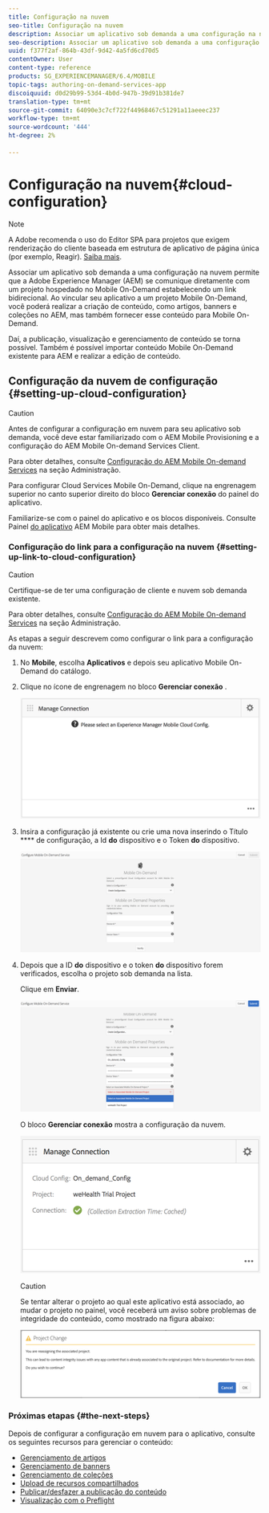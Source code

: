 ```yaml
---
title: Configuração na nuvem
seo-title: Configuração na nuvem
description: Associar um aplicativo sob demanda a uma configuração na nuvem permite que a Adobe Experience Manager (AEM) se comunique diretamente com um projeto hospedado no Mobile On-Demand estabelecendo um link bidirecional. Siga esta página para saber mais.
seo-description: Associar um aplicativo sob demanda a uma configuração na nuvem permite que a Adobe Experience Manager (AEM) se comunique diretamente com um projeto hospedado no Mobile On-Demand estabelecendo um link bidirecional. Siga esta página para saber mais.
uuid: f377f2af-864b-43df-9d42-4a5fd6cd70d5
contentOwner: User
content-type: reference
products: SG_EXPERIENCEMANAGER/6.4/MOBILE
topic-tags: authoring-on-demand-services-app
discoiquuid: d0d29b99-53d4-4b0d-947b-39d91b381de7
translation-type: tm+mt
source-git-commit: 64090e3c7cf722f44968467c51291a11aeeec237
workflow-type: tm+mt
source-wordcount: '444'
ht-degree: 2%

---
```



# Configuração na nuvem{#cloud-configuration}

>[!NOTE]
>
>A Adobe recomenda o uso do Editor SPA para projetos que exigem renderização do cliente baseada em estrutura de aplicativo de página única (por exemplo, Reagir). [Saiba mais](/help/sites-developing/spa-overview.md).

Associar um aplicativo sob demanda a uma configuração na nuvem permite que a Adobe Experience Manager (AEM) se comunique diretamente com um projeto hospedado no Mobile On-Demand estabelecendo um link bidirecional. Ao vincular seu aplicativo a um projeto Mobile On-Demand, você poderá realizar a criação de conteúdo, como artigos, banners e coleções no AEM, mas também fornecer esse conteúdo para Mobile On-Demand.

Daí, a publicação, visualização e gerenciamento de conteúdo se torna possível. Também é possível importar conteúdo Mobile On-Demand existente para AEM e realizar a edição de conteúdo.

## Configuração da nuvem de configuração {#setting-up-cloud-configuration}

>[!CAUTION]
>
>Antes de configurar a configuração em nuvem para seu aplicativo sob demanda, você deve estar familiarizado com o AEM Mobile Provisioning e a configuração do AEM Mobile On-demand Services Client.
>
>Para obter detalhes, consulte [Configuração do AEM Mobile On-demand Services](/help/mobile/aem-mobile-setup.md) na seção Administração.

Para configurar Cloud Services Mobile On-Demand, clique na engrenagem superior no canto superior direito do bloco **Gerenciar conexão** do painel do aplicativo.

Familiarize-se com o painel do aplicativo e os blocos disponíveis. Consulte Painel [do aplicativo](/help/mobile/mobile-apps-ondemand-application-dashboard.md) AEM Mobile para obter mais detalhes.

### Configuração do link para a configuração na nuvem {#setting-up-link-to-cloud-configuration}

>[!CAUTION]
>
>Certifique-se de ter uma configuração de cliente e nuvem sob demanda existente.
>
>Para obter detalhes, consulte [Configuração do AEM Mobile On-demand Services](/help/mobile/aem-mobile-setup.md) na seção Administração.

As etapas a seguir descrevem como configurar o link para a configuração da nuvem:

1. No **Mobile**, escolha **Aplicativos** e depois seu aplicativo Mobile On-Demand do catálogo.
1. Clique no ícone de engrenagem no bloco **Gerenciar conexão** .

   ![chlimage_1-65](assets/chlimage_1-65.png)

1. Insira a configuração já existente ou crie uma nova inserindo o Título **** de configuração, a Id **do** dispositivo e o Token **do** dispositivo.

   ![chlimage_1-66](assets/chlimage_1-66.png)

1. Depois que a ID **do** dispositivo e o token **do** dispositivo forem verificados, escolha o projeto sob demanda na lista.

   Clique em **Enviar**.

   ![chlimage_1-67](assets/chlimage_1-67.png)

   O bloco **Gerenciar conexão** mostra a configuração da nuvem.

   ![chlimage_1-68](assets/chlimage_1-68.png)

   >[!CAUTION]
   >
   >Se tentar alterar o projeto ao qual este aplicativo está associado, ao mudar o projeto no painel, você receberá um aviso sobre problemas de integridade do conteúdo, como mostrado na figura abaixo:

   ![chlimage_1-69](assets/chlimage_1-69.png)

### Próximas etapas {#the-next-steps}

Depois de configurar a configuração em nuvem para o aplicativo, consulte os seguintes recursos para gerenciar o conteúdo:

* [Gerenciamento de artigos](/help/mobile/mobile-on-demand-managing-articles.md)
* [Gerenciamento de banners](/help/mobile/mobile-on-demand-managing-banners.md)
* [Gerenciamento de coleções](/help/mobile/mobile-on-demand-managing-collections.md)
* [Upload de recursos compartilhados](/help/mobile/mobile-on-demand-shared-resources.md)
* [Publicar/desfazer a publicação do conteúdo](/help/mobile/mobile-on-demand-publishing-unpublishing.md)
* [Visualização com o Preflight](/help/mobile/aem-mobile-manage-ondemand-services.md)
